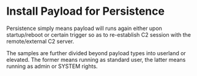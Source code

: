 # Install Payload for Persistence
Persistence simply means payload will runs again either upon startup/reboot or certain trigger so as to re-establish C2 session with the remote/external C2 server. 

The samples are further divided beyond payload types into userland or elevated. The former means running as standard user, the latter means running as admin or SYSTEM rights.